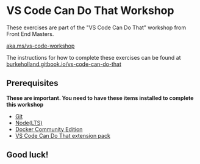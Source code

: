 # VS Code Can Do That Workshop

These exercises are part of the "VS Code Can Do That" workshop from Front End Masters.

[aka.ms/vs-code-workshop](aka.ms/vs-code-workshop)

The instructions for how to complete these exercises can be found at [burkeholland.gitbook.io/vs-code-can-do-that](https://burkeholland.gitbook.io/vs-code-can-do-that)

## Prerequisites

**These are important. You need to have these items installed to complete this workshop**

- [Git](https://git-scm.com/downloads)
- [Node(LTS)](https://nodejs.org/en/)
- [Docker Community Edition](https://docs.docker.com/install/)
- [VS Code Can Do That extension pack](https://marketplace.visualstudio.com/items?itemName=burkeholland.vs-code-can-do-that&WT.mc_id=devcloud-0000-buhollan)

## Good luck!
